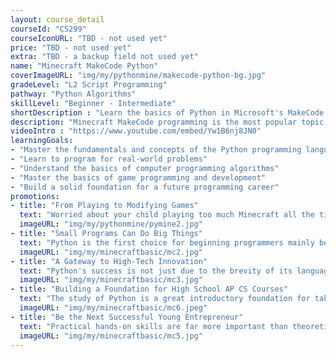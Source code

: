 ```yaml
---
layout: course_detail
courseId: "CS299"
courseIconURL: "TBD - not used yet"
price: "TBD - not used yet"
extra: "TBD - a backup field not used yet"
name: "Minecraft MakeCode Python"
coverImageURL: "img/my/pythonmine/makecode-python-bg.jpg"
gradeLevel: "L2 Script Programming"
pathway: "Python Algorithms"
skillLevel: "Beginner - Intermediate"
shortDescription : "Learn the basics of Python in Microsoft's MakeCode platform and start coding!"
description: "Minecraft MakeCode programming is the most popular topic at the L2 level, and the course will be focused on learning how to design and develop Minecraft projects through script programming. Students will be able to program their own features and ideas that are not available in Minecraft games, creating unlimited possibilities for developing and releasing their own games."
videoIntro : "https://www.youtube.com/embed/Yw1B6nj8JN0"
learningGoals:
- "Master the fundamentals and concepts of the Python programming language "
- "Learn to program for real-world problems"
- "Understand the basics of computer programming algorithms"
- "Master the basics of game programming and development"
- "Build a solid foundation for a future programming career"
promotions:
- title: "From Playing to Modifying Games"
  text: "Worried about your child playing too much Minecraft all the time? We're here to encourage and guide students on how to utilize advanced programming to modify their own games. The combination of Python and Minecraft can really allow students to learn to program and use Minecraft as a tool instead of as a distraction."
  imageURL: "img/my/pythonmine/pymine2.jpg"
- title: "Small Programs Can Do Big Things"
  text: "Python is the first choice for beginning programmers mainly because of its simple but powerful features. Students can often implement complex functionality quickly with brief code."
  imageURL: "img/my/minecraftbasic/mc2.jpg"
- title: "A Gateway to High-Tech Innovation"
  text: "Python's success is not just due to the brevity of its language, but more importantly its widespread use in areas at the forefront of computing. Artificial intelligence, machine learning, speech recognition, autonomous driving - you can see Python playing a key role in all of them."
  imageURL: "img/my/minecraftbasic/mc3.jpg"
- title: "Building a Foundation for High School AP CS Courses"
  text: "The study of Python is a great introductory foundation for taking the two existing high school AP CS courses. Not only does it satisfy the immediate requirements of AP CS Principles, but it also helps students transition more smoothly into the Java programming language required by AP CS A."
  imageURL: "img/my/minecraftbasic/mc6.jpeg"
- title: "Be the Next Successful Young Entrepreneur"
  text: "Practical hands-on skills are far more important than theoretical knowledge. Every course is designed for students to learn how to turn an idea for a game into a practical reality through hard work. Young little entrepreneurs are created during these challenges."
  imageURL: "img/my/minecraftbasic/mc5.jpg"
---
```


